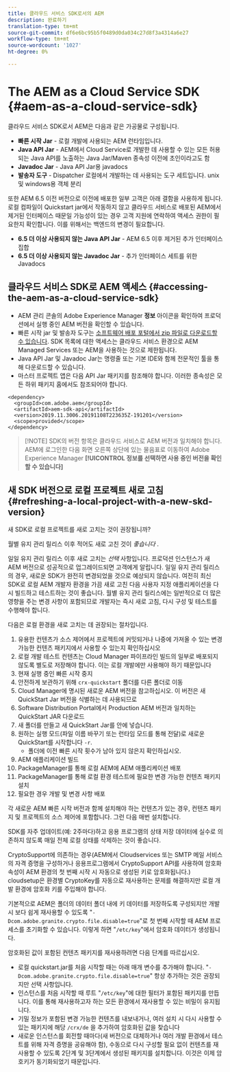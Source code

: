 ```yaml
---
title: 클라우드 서비스 SDK로서의 AEM
description: 완료하기
translation-type: tm+mt
source-git-commit: df6e6bc95b5f0489d0da034c27d8f3a4314a6e27
workflow-type: tm+mt
source-wordcount: '1027'
ht-degree: 0%

---
```



# The AEM as a Cloud Service SDK {#aem-as-a-cloud-service-sdk}

클라우드 서비스 SDK로서 AEM은 다음과 같은 가공물로 구성됩니다.

* **빠른 시작 Jar** - 로컬 개발에 사용되는 AEM 런타임입니다.
* **Java API Jar** - AEM에서 Cloud Service로 개발한 데 사용할 수 있는 모든 허용되는 Java API를 노출하는 Java Jar/Maven 종속성 이전에 초인이라고도 함
* **Javadoc Jar** - Java API Jar용 javadocs
* **발송자 도구** - Dispatcher 로컬에서 개발하는 데 사용되는 도구 세트입니다. unix 및 windows용 객체 분리

또한 AEM 6.5 이전 버전으로 이전에 배포한 일부 고객은 아래 결함을 사용하게 됩니다. 로컬 컴파일이 Quickstart jar에서 작동하지 않고 클라우드 서비스로 배포된 AEM에서 제거된 인터페이스 때문일 가능성이 있는 경우 고객 지원에 연락하여 액세스 권한이 필요한지 확인합니다. 이를 위해서는 백엔드의 변경이 필요합니다.

* **6.5 더 이상 사용되지 않는 Java API Jar** - AEM 6.5 이후 제거된 추가 인터페이스 집합
* **6.5 더 이상 사용되지 않는 Javadoc Jar** - 추가 인터페이스 세트를 위한 Javadocs

## 클라우드 서비스 SDK로 AEM 액세스 {#accessing-the-aem-as-a-cloud-service-sdk}

* AEM 관리 콘솔의 Adobe Experience Manager **정보** 아이콘을 확인하여 프로덕션에서 실행 중인 AEM 버전을 확인할 수 있습니다.
* 빠른 시작 jar 및 발송자 도구는 [소프트웨어 배포 포털에서 zip 파일로 다운로드할 수 있습니다](https://experience.adobe.com/#/downloads/content/software-distribution/en/aemcloud.html). SDK 목록에 대한 액세스는 클라우드 서비스 환경으로 AEM Managed Services 또는 AEM을 사용하는 것으로 제한됩니다.
* Java API Jar 및 Javadoc Jar는 명령줄 또는 기본 IDE와 함께 전문적인 툴을 통해 다운로드할 수 있습니다.
* 마스터 프로젝트 앱은 다음 API Jar 패키지를 참조해야 합니다. 이러한 종속성은 모든 하위 패키지 홈에서도 참조되어야 합니다.

```
<dependency>
  <groupId>com.adobe.aem</groupId>
  <artifactId>aem-sdk-api</artifactId>
  <version>2019.11.3006.20191108T223635Z-191201</version>
  <scope>provided</scope>
</dependency>
```

>[!NOTE] SDK의 버전 항목은 클라우드 서비스로 AEM 버전과 일치해야 합니다. AEM에 로그인한 다음 화면 오른쪽 상단에 있는 물음표로 이동하여 Adobe Experience Manager **[!UICONTROL 정보를 선택하면 사용 중인 버전을 확인할 수 있습니다]**


## 새 SDK 버전으로 로컬 프로젝트 새로 고침 {#refreshing-a-local-project-with-a-new-skd-version}

새 SDK로 로컬 프로젝트를 새로 고치는 것이 권장됩니까?

월별 유지 관리 릴리스 이후 적어도 새로 고친 것이 *좋습니다* .

일일 유지 관리 릴리스 이후 새로 고치는 *선택* 사항입니다. 프로덕션 인스턴스가 새 AEM 버전으로 성공적으로 업그레이드되면 고객에게 알립니다. 일일 유지 관리 릴리스의 경우, 새로운 SDK가 완전히 변경되었을 것으로 예상되지 않습니다. 여전히 최신 SDK로 로컬 AEM 개발자 환경을 가끔 새로 고친 다음 사용자 지정 애플리케이션을 다시 빌드하고 테스트하는 것이 좋습니다. 월별 유지 관리 릴리스에는 일반적으로 더 많은 영향을 주는 변경 사항이 포함되므로 개발자는 즉시 새로 고침, 다시 구성 및 테스트를 수행해야 합니다.

다음은 로컬 환경을 새로 고치는 데 권장되는 절차입니다.

1. 유용한 컨텐츠가 소스 제어에서 프로젝트에 커밋되거나 나중에 가져올 수 있는 변경 가능한 컨텐츠 패키지에서 사용할 수 있는지 확인하십시오
1. 로컬 개발 테스트 컨텐츠는 Cloud Manager 파이프라인 빌드의 일부로 배포되지 않도록 별도로 저장해야 합니다. 이는 로컬 개발에만 사용해야 하기 때문입니다
1. 현재 실행 중인 빠른 시작 중지
1. 안전하게 보관하기 위해 `crx-quickstart` 폴더를 다른 폴더로 이동
1. Cloud Manager에 명시된 새로운 AEM 버전을 참고하십시오. 이 버전은 새 QuickStart Jar 버전을 식별하는 데 사용되므로
1. Software Distribution Portal에서 Production AEM 버전과 일치하는 QuickStart JAR 다운로드
1. 새 폴더를 만들고 새 QuickStart Jar를 안에 넣습니다.
1. 원하는 실행 모드(파일 이름 바꾸기 또는 런타임 모드를 통해 전달)로 새로운 QuickStart를 시작합니다 `-r`.
   * 폴더에 이전 빠른 시작 횟수가 남아 있지 않은지 확인하십시오.
1. AEM 애플리케이션 빌드
1. PackageManager를 통해 로컬 AEM에 AEM 애플리케이션 배포
1. PackageManager를 통해 로컬 환경 테스트에 필요한 변경 가능한 컨텐츠 패키지 설치
1. 필요한 경우 개발 및 변경 사항 배포

각 새로운 AEM 빠른 시작 버전과 함께 설치해야 하는 컨텐츠가 있는 경우, 컨텐츠 패키지 및 프로젝트의 소스 제어에 포함합니다. 그런 다음 매번 설치합니다.

SDK를 자주 업데이트(예: 2주마다)하고 응용 프로그램의 상태 저장 데이터에 실수로 의존하지 않도록 매일 전체 로컬 상태를 삭제하는 것이 좋습니다.

CryptoSupport에 의존하는 경우(AEM에서 Cloudservices 또는 SMTP 메일 서비스의 자격 증명을 구성하거나 응용[](https://helpx.adobe.com/experience-manager/6-5/sites/developing/using/reference-materials/javadoc/com/adobe/granite/crypto/CryptoSupport.html)프로그램에서 CryptoSupport API를 사용하여 암호화 속성이 AEM 환경의 첫 번째 시작 시 자동으로 생성된 키로 암호화됩니다.) cloudsetup은 환경별 CryptoKey를 자동으로 재사용하는 문제를 해결하지만 로컬 개발 환경에 암호화 키를 주입해야 합니다.

기본적으로 AEM은 폴더의 데이터 폴더 내에 키 데이터를 저장하도록 구성되지만 개발 시 보다 쉽게 재사용할 수 있도록 &quot;`-Dcom.adobe.granite.crypto.file.disable=true`&quot;로 첫 번째 시작할 때 AEM 프로세스를 초기화할 수 있습니다. 이렇게 하면 &quot;`/etc/key`&quot;에서 암호화 데이터가 생성됩니다.

암호화된 값이 포함된 컨텐츠 패키지를 재사용하려면 다음 단계를 따르십시오.

* 로컬 quickstart.jar를 처음 시작할 때는 아래 매개 변수를 추가해야 합니다. &quot;`-Dcom.adobe.granite.crypto.file.disable=true`&quot; 항상 추가하는 것은 권장되지만 선택 사항입니다.
* 인스턴스를 처음 시작할 때 루트 &quot;`/etc/key`&quot;에 대한 필터가 포함된 패키지를 만듭니다. 이를 통해 재사용하고자 하는 모든 환경에서 재사용할 수 있는 비밀이 유지됩니다.
* 기밀 정보가 포함된 변경 가능한 컨텐츠를 내보내거나, 여러 설치 시 다시 사용할 수 있는 패키지에 해당 `/crx/de` 을 추가하여 암호화된 값을 찾습니다
* 새로운 인스턴스를 회전할 때마다(새 버전으로 대체하거나 여러 개발 환경에서 테스트를 위해 자격 증명을 공유해야 함), 수동으로 다시 구성할 필요 없이 컨텐츠를 재사용할 수 있도록 2단계 및 3단계에서 생성된 패키지를 설치합니다. 이것은 이제 암호키가 동기화되었기 때문입니다.

